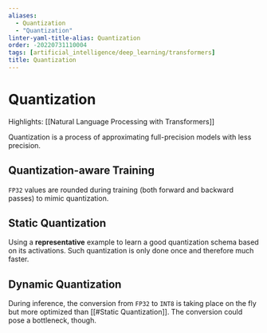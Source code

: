 ```yaml
---
aliases:
  - Quantization
  - "Quantization"
linter-yaml-title-alias: Quantization
order: -20220731110004
tags: [artificial_intelligence/deep_learning/transformers]
title: Quantization
---
```


# Quantization

Highlights: [[Natural Language Processing with Transformers]]

Quantization is a process of approximating full-precision models with less precision.

## Quantization-aware Training

`FP32` values are rounded during training (both forward and backward passes) to mimic quantization.

## Static Quantization

Using a **representative** example to learn a good quantization schema based on its activations. Such quantization is only done once and therefore much faster.

## Dynamic Quantization

During inference, the conversion from `FP32` to `INT8` is taking place on the fly but more optimized than [[#Static Quantization]]. The conversion could pose a bottleneck, though.